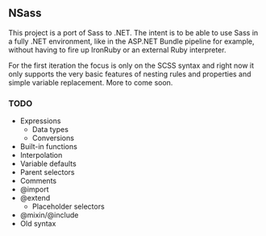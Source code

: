## NSass ##

This project is a port of Sass to .NET.   The intent is to be able to use Sass in a fully .NET environment, like in the ASP.NET Bundle pipeline for example, without having to fire up IronRuby or an external Ruby interpreter.

For the first iteration the focus is only on the SCSS syntax and right now it only supports the very basic features of nesting rules and properties and simple variable replacement.  More to come soon.

### TODO ###


- Expressions
  - Data types
  - Conversions
- Built-in functions
- Interpolation
- Variable defaults
- Parent selectors
- Comments
- @import
- @extend
  - Placeholder selectors
- @mixin/@include
- Old syntax